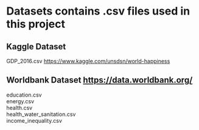 # Datasets contains .csv files used in this project

## Kaggle Dataset
GDP_2016.csv  https://www.kaggle.com/unsdsn/world-happiness


## Worldbank Dataset  https://data.worldbank.org/
education.csv <br>
energy.csv <br>
health.csv <br>
health_water_sanitation.csv <br>
income_inequality.csv <br>
